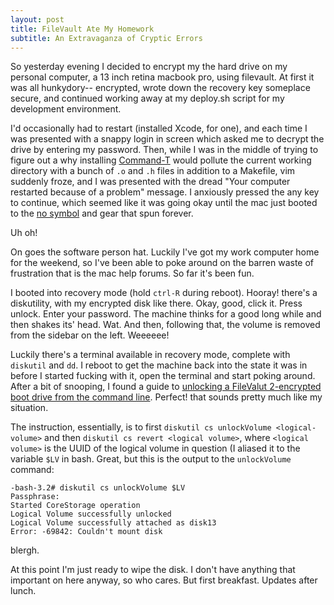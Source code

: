 ```yaml
---
layout: post 
title: FileVault Ate My Homework
subtitle: An Extravaganza of Cryptic Errors
---
```


So yesterday evening I decided to encrypt my the hard drive on my personal computer, a 13 inch
retina macbook pro, using filevault. At first it was all hunkydory-- encrypted,
wrote down the recovery key someplace secure, and continued working away at my
deploy.sh script for my development environment. 

I'd occasionally had to restart (installed Xcode, for one), and each time I was
presented with a snappy login in screen which asked me to decrypt the drive by
entering my password.  Then, while I was in the middle of trying to figure out
a why installing [Command-T](https://wincent.com/products/command-t) would
pollute the current working directory with a bunch of `.o` and `.h` files in
addition to a Makefile, vim suddenly froze, and I was presented with the dread
"Your computer restarted because of a problem" message. I anxiously pressed the
any key to continue, which seemed like it was going okay until the mac just
booted to the [no symbol](http://en.wikipedia.org/wiki/No_symbol) and gear that
spun forever. 

Uh oh!

On goes the software person hat. Luckily I've got my work computer home for the
weekend, so I've been able to poke around on the barren waste of frustration
that is the mac help forums. So far it's been fun.

I booted into recovery mode (hold `ctrl-R` during reboot). Hooray! there's a
diskutility, with my encrypted disk like there. Okay, good, click it. Press
unlock. Enter your password. The machine thinks for a good long while and then
shakes its' head. Wat. And then, following that, the volume is removed from the
sidebar on the left. Weeeeee!

Luckily there's a terminal available in recovery mode, complete with `diskutil`
and `dd`. I reboot to get the machine back into the state it was in before I
started fucking with it, open the terminal and start poking around. After a bit
of snooping, I found a guide to [unlocking a FileValut 2-encrypted boot drive
from the command
line](http://derflounder.wordpress.com/2011/11/23/using-the-command-line-to-unlock-or-decrypt-your-filevault-2-encrypted-boot-drive/).
Perfect! that sounds pretty much like my situation.

The instruction, essentially, is to first `diskutil cs unlockVolume
<logical-volume>` and then `diskutil cs revert <logical volume>`, where
`<logical volume>` is the UUID of the logical volume in question (I aliased it
to the variable `$LV` in bash. Great, but this is the output to the
`unlockVolume` command:

```
-bash-3.2# diskutil cs unlockVolume $LV
Passphrase:
Started CoreStorage operation
Logical Volume successfully unlocked
Logical Volume successfully attached as disk13
Error: -69842: Couldn't mount disk
```

blergh.

At this point I'm just ready to wipe the disk. I don't have anything that
important on here anyway, so who cares. But first breakfast. Updates after
lunch.


